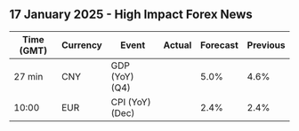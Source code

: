 ## 17 January 2025 - High Impact Forex News

| Time (GMT) | Currency | Event | Actual | Forecast | Previous |
|------|----------|-------|--------|----------|----------|
| 27 min | CNY | GDP (YoY) (Q4) |  | 5.0% | 4.6% |
| 10:00 | EUR | CPI (YoY) (Dec) |  | 2.4% | 2.4% |

